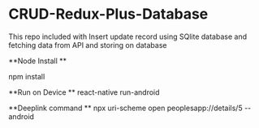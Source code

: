 # CRUD-Redux-Plus-Database
This repo included with Insert update record using SQlite database and fetching data from API and storing on database

**Node Install **

npm install 


**Run on Device **
react-native run-android 

**Deeplink command **
npx uri-scheme open peoplesapp://details/5 --android


